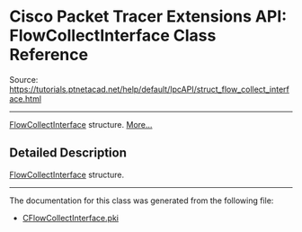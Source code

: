 # Cisco Packet Tracer Extensions API: FlowCollectInterface Class Reference

Source: https://tutorials.ptnetacad.net/help/default/IpcAPI/struct_flow_collect_interface.html

---

[FlowCollectInterface](struct_flow_collect_interface.html "FlowCollectInterface structure.") structure. [More...](struct_flow_collect_interface.html#details)

## Detailed Description

[FlowCollectInterface](struct_flow_collect_interface.html "FlowCollectInterface structure.") structure. 

* * *

The documentation for this class was generated from the following file:

  * [CFlowCollectInterface.pki](_c_flow_collect_interface_8pki.html)


